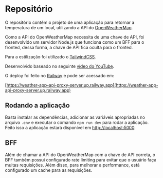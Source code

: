 # Repositório

O repositório contém o projeto de uma aplicação para retornar a temperatura de um local, utilizando a API do [OpenWeatherMap](https://openweathermap.org/api).

Como a API do OpenWeatherMap necessita de uma chave de API, foi desenvolvido um servidor Node.js que funciona como um BFF para o fronted, dessa forma, a chave de API fica oculta para o fronted.

Para a estilização foi utilizado o [TailwindCSS](https://tailwindcss.com/docs/installation).

Desenvolvido baseado no seguinte [vídeo do YouTube](https://www.youtube.com/watch?v=ZGymN8aFsv4).

O deploy foi feito no [Railway](https://railway.app) e pode ser acessado em:

[https://weather-app-api-proxy-server.up.railway.app](https://weather-app-api-proxy-server.up.railway.app)

## Rodando a aplicação

Basta instalar as dependências, adicionar as variáveis apropriadas no arquivo `.env` e executar o comando `npm run dev` para rodar a aplicação. Feito isso a aplicação estará disponível em [http://localhost:5000](http://localhost:5000).

## BFF

Além de chamar a API do OpenWeatherMap com a chave de API correta, o BFF também possui configurado rate limiting para evitar que o usuário faça muitas requisições. Além disso, para melhorar a performance, está configurado um cache para as requisições.
